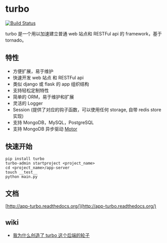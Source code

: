 turbo
=========

[![Build Status](https://travis-ci.org/wecatch/app-turbo.svg?branch=master)](https://travis-ci.org/wecatch/app-turbo)


turbo 是一个用以加速建立普通 web 站点和 RESTFul api 的 framework，基于 tornado。


## 特性

- 方便扩展，易于维护
- 快速开发 web 站点 和 RESTFul api
- 类似 django 或 flask 的 app 组织结构
- 支持轻松定制特性
- 简单的 ORM，易于维护和扩展
- 灵活的 Logger
- Session (提供了对应的钩子函数，可以使用任何 storage, 自带 redis store 实现)
- 支持 MongoDB，MySQL，PostgreSQL
- 支持 MongoDB 异步驱动 [Motor](http://motor.readthedocs.io/en/stable/)

## 快速开始

```
pip install turbo
turbo-admin startproject <project_name>
cd <project_name>/app-server
touch __test__
python main.py
```

## 文档


[http://app-turbo.readthedocs.org/](http://app-turbo.readthedocs.org/)

## wiki

- [我为什么创造了 turbo 这个后端的轮子](http://sanyuesha.com/2016/07/23/why-did-i-make-turbo/)

